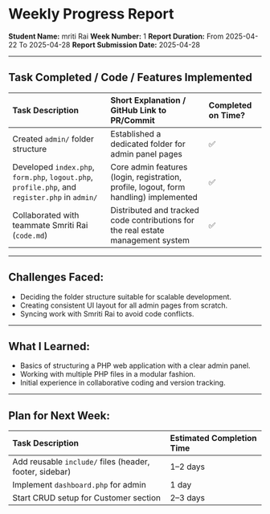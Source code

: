 # Weekly Progress Report

**Student Name:** mriti Rai
**Week Number:** 1
**Report Duration:** From 2025-04-22 To 2025-04-28
**Report Submission Date:** 2025-04-28

---

## Task Completed / Code / Features Implemented

| Task Description                                                                               | Short Explanation / GitHub Link to PR/Commit                                          | Completed on Time? |
| :--------------------------------------------------------------------------------------------- | :------------------------------------------------------------------------------------ | :----------------- |
| Created `admin/` folder structure                                                              | Established a dedicated folder for admin panel pages                                  | ✅                  |
| Developed `index.php`, `form.php`, `logout.php`, `profile.php`, and `register.php` in `admin/` | Core admin features (login, registration, profile, logout, form handling) implemented | ✅                  |
| Collaborated with teammate Smriti Rai (`code.md`)                                              | Distributed and tracked code contributions for the real estate management system      | ✅                  |

---

## Challenges Faced:

* Deciding the folder structure suitable for scalable development.
* Creating consistent UI layout for all admin pages from scratch.
* Syncing work with Smriti Rai to avoid code conflicts.

---

## What I Learned:

* Basics of structuring a PHP web application with a clear admin panel.
* Working with multiple PHP files in a modular fashion.
* Initial experience in collaborative coding and version tracking.

---

## Plan for Next Week:

| Task Description                                        | Estimated Completion Time |
| :------------------------------------------------------ | :------------------------ |
| Add reusable `include/` files (header, footer, sidebar) | 1–2 days                  |
| Implement `dashboard.php` for admin                     | 1 day                     |
| Start CRUD setup for Customer section                   | 2–3 days                  |

